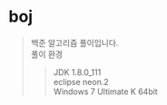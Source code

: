 # boj
> 백준 알고리즘 풀이입니다.<br>
> 풀이 환경<br>
>> JDK 1.8.0_111<br>
>> eclipse neon.2<br>
>> Windows 7 Ultimate K 64bit<br>
